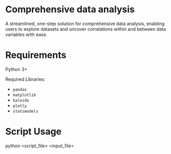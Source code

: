 # Comprehensive data analysis
A streamlined, one-step solution for comprehensive data analysis, enabling users to explore datasets and uncover correlations within and between data variables with ease.

# Requirements
Python 3+

Required Libraries:
  - `pandas`
  - `matplotlib`
  - `kaleido`
  - `plotly`
  - `statsmodels`

# Script Usage
python <script_file> <input_file>
